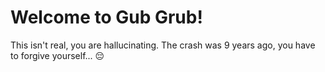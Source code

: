 # Welcome to Gub Grub!

This isn't real, you are hallucinating. The crash was 9 years ago, you have to forgive yourself... 😔
